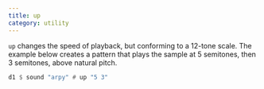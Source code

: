 ```yaml
---
title: up
category: utility
---
```


`up` changes the speed of playback, but conforming to a 12-tone scale. The example below creates a pattern that plays the sample at 5 semitones, then 3 semitones, above natural pitch.

~~~~haskell
d1 $ sound "arpy" # up "5 3"
~~~~

